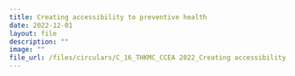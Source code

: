 ```yaml
---
title: Creating accessibility to preventive health
date: 2022-12-01
layout: file
description: ""
image: ""
file_url: /files/circulars/C_16_THKMC_CCEA 2022_Creating accessibility to preventive health.pdf
---
```

